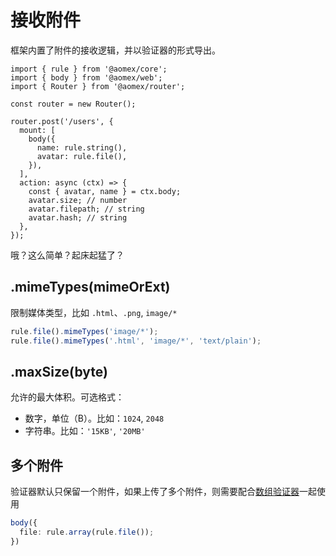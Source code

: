 # 接收附件

框架内置了附件的接收逻辑，并以验证器的形式导出。

```typescript{11}
import { rule } from '@aomex/core';
import { body } from '@aomex/web';
import { Router } from '@aomex/router';

const router = new Router();

router.post('/users', {
  mount: [
    body({
      name: rule.string(),
      avatar: rule.file(),
    }),
  ],
  action: async (ctx) => {
    const { avatar, name } = ctx.body;
    avatar.size; // number
    avatar.filepath; // string
    avatar.hash; // string
  },
});
```

哦？这么简单？起床起猛了？

## .mimeTypes(mimeOrExt)

限制媒体类型，比如 `.html`、`.png`, `image/*`

```typescript
rule.file().mimeTypes('image/*');
rule.file().mimeTypes('.html', 'image/*', 'text/plain');
```

## .maxSize(byte)

允许的最大体积。可选格式：

- 数字，单位（B）。比如：`1024`, `2048`
- 字符串。比如：`'15KB'`, `'20MB'`

## 多个附件

验证器默认只保留一个附件，如果上传了多个附件，则需要配合[数组验证器](/core/validator.html#rule-array-item)一起使用

```typescript
body({
  file: rule.array(rule.file());
})
```
